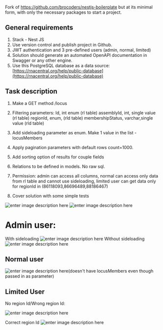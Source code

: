 
Fork of https://github.com/brocoders/nestjs-boilerplate
but at its minimal form, with only the necessary packages to start a project.

## General requirements

1.  Stack - Nest JS
2.  Use version control and publish project in Github.
3.  JWT authentication and 3 pre-defined users (admin, normal, limited)
4.  Solution should generate an automated OpenAPI documentation in Swagger or any other engine.
5.  Use this PostgreSQL database as a data source: [https://rnacentral.org/help/public-database](https://rnacentral.org/help/public-database)

## Task description

1.  Make a GET method /locus
7.  Filtering parameters:
Id, int enum (rl table)
assemblyId, int, single value (rl table)
regionId, enum, (rld table)
membershipStatus, varchar,single value (rld table)

8.  Add sideloading parameter as enum. Make 1 value in the list - locusMembers
9.  Apply pagination parameters with default rows count=1000.
10.  Add sorting option of results for couple fields
11.  Relations to be defined in models. No raw sql.
12.  Permission: admin can access all columns, normal can access only data from rl table and cannot use sideloading, limited user can get data only for regionId in (86118093,86696489,88186467)
13.  Cover solution with some simple tests
 
 
![enter image description here](https://i.imgur.com/8ASKBqB.png)
![enter image description here](https://i.imgur.com/NderNKg.png)

# Admin user:

 With sideloading
 ![enter image description here](https://i.imgur.com/szc1ai6.png)
 Without sideloading
 ![enter image description here](https://i.imgur.com/8tTXMNI.png)
## Normal user
![enter image description here](https://i.imgur.com/rv0fN4J.png)(doesn't have locusMembers even though passed in as parameter)

## Limited User
No region Id/Wrong region Id:

![enter image description here](https://i.imgur.com/M4kPDqM.png)

Correct region Id 
![enter image description here](https://i.imgur.com/3Jg6bjk.png)
